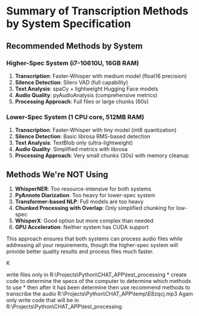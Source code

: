 # Summary of Transcription Methods by System Specification

## Recommended Methods by System

### Higher-Spec System (i7-10610U, 16GB RAM)

1. **Transcription**: Faster-Whisper with medium model (float16 precision)
2. **Silence Detection**: Silero VAD (full capability)
3. **Text Analysis**: spaCy + lightweight Hugging Face models
4. **Audio Quality**: pyAudioAnalysis (comprehensive metrics)
5. **Processing Approach**: Full files or large chunks (60s)

### Lower-Spec System (1 CPU core, 512MB RAM)

1. **Transcription**: Faster-Whisper with tiny model (int8 quantization)
2. **Silence Detection**: Basic librosa RMS-based detection
3. **Text Analysis**: TextBlob only (ultra-lightweight)
4. **Audio Quality**: Simplified metrics with librosa
5. **Processing Approach**: Very small chunks (30s) with memory cleanup

## Methods We're NOT Using

1. **WhisperNER**: Too resource-intensive for both systems
2. **PyAnnote Diarization**: Too heavy for lower-spec system
3. **Transformer-based NLP**: Full models are too heavy
4. **Chunked Processing with Overlap**: Only simplified chunking for low-spec
5. **WhisperX**: Good option but more complex than needed
6. **GPU Acceleration**: Neither system has CUDA support

This approach ensures that both systems can process audio files while addressing all your requirements, though the higher-spec system will provide better quality results and process files much faster.

K

write files only in R:\Projects\Python\CHAT_APP\test_processing * create code to determine the specs of the computer to determine which methods to use * then after it has been determine then use recommend methods to transcribe the audio R:\Projects\Python\CHAT_APP\temp\E8zqcj.mp3 Again only write code that will be in R:\Projects\Python\CHAT_APP\test_processing